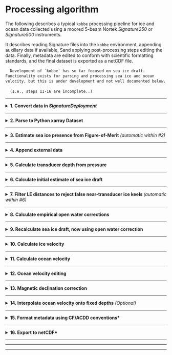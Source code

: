 # Processing algorithm

The following describes a typical `kobbe` processing pipeline for ice and ocean data collected using a moored 5-beam Nortek *Signature250* or *Signature500* instruments.

It describes reading Signature files into the `kobbe` environment, appending auxiliary data if available, Sand applying post-processing steps editing the data. Finally, metadata are edited  to conform with scientific formatting standards, and the final dataset is exported as a netCDF file.



```{note}
  Development of `kobbe` has so far focused on sea ice draft. Functionality exists for parsing and processing sea ice and ocean velocity, but this is under development and not well documented below.

  (I.e., steps 11-16 are incomplete..)
```


___

<details>
<summary><b>1. Convert data in <i>SignatureDeployment</i></b></summary>
<p>

Converting from `.ad2cp` file (uploaded from the instrument) to `.mat` file (containing physical variables). The conversion is done in Nortek's *SignatureDeployment* software, outside of the `kobbe` environment.

For long deployments, the export procedure may result in several `.mat`-files per `.ad2cp` file.

</p>
</details>



___

<details>
<summary><b>2. Parse to Python xarray Dataset</b></summary>
<p><br>

- `kobbe.load.matfiles_to_dataset()`
- Loads data from `.mat` files and joins them along a single `Average_TIME` dimension.
- Renames variables and appends relevant metadata.
- Regrids from `Average_TIME` to 2D (`TIME`, `SAMPLE`):

 <a href="../_static/proc_images/kobbe_1d_to_2d.png" target="_blank">
    <img src="../_static/proc_images/kobbe_1d_to_2d.png" width="250" height="100" alt="SIC Spectra">
  </a>

- Calculates absolute tilt from pitch/roll.
</p>
</details>


___

<details>
<summary><b>3. Estimate sea ice presence from Figure-of-Merit</b> <i>(automatic within #2)</i></summary>
<p>

Currently in `kobbe.load.matfiles_to_dataset()` (calls `kobbe.append._add_SIC_FOM`).

- Use the Figure-of-Merit quality metric from the slanted beams to determine whether there is sea ice
  <a href="../_static/proc_images/FOM.png" target="_blank">
    <img src="../_static/proc_images/FOM.png" width="250" height="100" alt="FOM">
  </a>

- FOM is almost completely binary distrubuted. We use a default FOM threshold of 10 000 to classify "good"/"bad".
- Using FOM for all beams to get:
    - `ICE_IN_SAMPLE` (FOM < 10000 for all 4 beams)
    - `ICE_IN_SAMPLE_ANY` (FOM < 10000 for any of the 4 beams)


Calculating a "sea ice concentration" from `ICE_IN_SAMPLE` gives a fairly good match with remote sensing:

<a href="../_static/proc_images/sic_fom_comparison.png"  target="_blank">
    <img src="../_static/proc_images/sic_fom_comparison.png" width="600" height="120" alt="Example of distribution of LE and AST distances">
</a>

Seems to be good agreement with spectra from open water vs ice:

  <a href="../_static/proc_images/SIC_spectra.png" target="_blank">
    <img src="../_static/proc_images/SIC_spectra.png" width="250" height="100" alt="SIC Spectra">
  </a>
</p>
</details>


___

<details>
<summary><b>4. Append external data</b></summary>
<p>

External data (sea level pressure, CTD measurements, magnetic declination) are required for optimal processing (although it is possible to proces data without them). Various functions in `kobbe.append` add external data to the xarray Dataset containing the signature data::


  - `append_ctd()` - CTD data if available
  - `append_atm_pres()` - Append atmospheric pressure from a preexisting dataset
      - `append_atm_pres_auto()` - Append atmospheric pressure by automatically downloading hourly ERA-5 sea level pressure from the nearest grid point and appending it to the dataset
  - `append_magdec()` - Magnetic declination data
      - `append_magdec_auto()` - Automatically obtain magnetic declination from the World Magnetic Model (using the [`geomag`](https://pypi.org/project/pygeomag/) module) and append to the dataset.
  - `append_to_sigdata()` - Other contextual data (remote sensing SIC/SIT, for example)
All external variables are interpolated onto the `TIME` grid. Format and names are standardized for subsequent use in post-processing operations.

</p>
</details>


___
<details>
<summary><b>5. Calculate transducer depth from pressure
</b></summary>
<p>

In order to obtain accurate sea ice draft readings, we need to knwo the depth of the instrument. We calculate this from sea pressure (absolute pressure minus atmospheric pressure) and density using the hydrostatic relation.

- `kobbe.calc.dep_from_p()`
  1. $p_{ABS}$ = `Average_AltimeterPressure` + `conf.PressureOffset`
        - $p_{ABS}$: Total pressure measured at transducer.
  2. $p = p_{ABS} - p_{ATMO}$
        - $p_{ATMO}$: Atmospheric pressure; fixed or from e.g. reanalysis.
  3. $\rho$ calculated from e.g. co-mounted CTD.
        - Automatically if CTD data are appended.
        - A fixed value can be specified if no CTD available.
  4. $g$ calculated as $g(\text{latitude})$ using the `gsw` package.

  5. $\ \ \Large{D = \frac{p}{g \rho}}$
    - $D$ is the (time-varying) depth of the instrument transducer head below the sea surface (meters), calculated using the hydrostatic approximation.


</p>
</details>

___

<details>
<summary><b>6. Calculate initial estimate of sea ice draft
</b></summary>
<p>

The vertical distance between the sea surface and the scattering surface (ocean-ice or ocean-air interfacce), $\eta$, is first calculated without any empirical corrections using the function

- `kobbe.icedraft.calculate_draft()`

The vertical distance between the transducer head and the scattering surface detected by the vertical beam, $S_v$ is taken as `Average_AltimeterDistance` (LE or AST) after applying some corrections:

> $S_v$ =
>`Average_AltimeterDistance`
>$\cdot \cos \theta \cdot c_{S, OBS}$/`Average_Soundspeed`$\cdot \beta_{OW}$


- $S_v$: Vertical distance between transducer and scattering surface:
- $\theta$: Instrument tilt (computed in #2).
- $c_{S, OBS}$: Sound speed calculated from sensor
    - (..if available - otherwise, this term is set to 1).
- `Average_Soundspeed`: Sound speed calculated in the Signature500 onboard algorithm (time varying as a function of measured temperature)
- $\beta_{OW}$: Time-varying, empirically derived "open water correction" coefficient. Set to 1 during the initial estimate.

A quality parameter `Average_AltimeterQualityLE/AST` is associated with each `Average_AltimeterDistance` sample. We apply this automatic quality flag by setting $S_v$ to NaN wherever `Average_AltimeterQualityLE/AST` is below a certain thrreshold (default value 8000).

The vertical position $\eta$ of the scattering surface relative to the sea surface (positive downward) is computed from $S_v$: and depth $D$:

> $\eta = D - S_v - \alpha_{OW}$

Where $\alpha_{OW}$ is an empirically determined fixed offset, initially set to zero.

$\eta$ (stored in the variables `SURFACE_DEPTH_LE/AST`) includes measurements of:

- *In open water*: The position of the water surface (should be close to zero on average, but may vary due to waves).
- *In sea ice*: The sea ice draft (vertical distance between  the water surface and the bottom of the sea ice).

Sea ice draft (variables `SEA_ICE_DRAFT_LE/AST`) is equal to $\eta$, but only includes measurements from samples where ice-presence was detected (using the FOM criterion in all four beams). Sea ice draft from any open-water or mixed measurements is set to NaN.

In addition, any sea ice draft estimates with values < 30 cm are considered erroneous and removed (set to NaN).

Sea ice draft variables (`SEA_ICE_DRAFT_LE/AST`) are computed for each sample and have dimensions (`TIME`, `SAMPLE`). From these, we compute the median of valid sea ice draft estimates per ensemble and assign them to variables `SEA_ICE_DRAFT_MEDIAN_LE/AST` (with dimensions `TIME`).

</p>
</details>

___

<details>
<summary><b>7. Filter LE distances to reject false near-transducer ice keels </b> <i>(automatic within #6)</i></summary>
<p>

In the LE distance data (`Average_AltimeterDistanceLE`), we typically observe a large fraction of measurements that are clearly in the water column between the transducer and the ice or ocean surface, resulting in a broad peak within 0-10 m of the transducer head. This near-transducer peak (referred to here as "false keels") is typically not present in AST distances.

<a href="../_static/proc_images/AST_LE_histograms.png" target="_blank">
    <img src="../_static/proc_images/AST_LE_histograms.png" width="200" height="120" alt="Example of distribution of LE and AST distances">
</a>

We interpret near-transducer values an artifact, i.e. *not* as resulting from very deep ice keels. A likely suspect is the LE algorithm detecting zooplankton or other material in the water column.

We do not want to include such near-transducer "false ice keels" in estimates of sea ice draft. As rough quality control of the LE distances, **we require that the LE distance is within a certain distance (default 0.5 m) of the AST distance.**
This provides an effective filter of false ice keels from the LE dataset.

 - The maximum allowed distance between AST and LE is set
 using the `LE_AST_max_sep` parameter in  `icedraft.calculate_draft()`.

In many instances, this may result in removing quite large parts of the LE distances in the datasets. For example,
in datasets from Sig500s mounted near 20 m depth in the northwestern Barents Sea, this reduces the amount of valid LE measurements by 1/4 to 1/3.



</p>
</details>


___

<details>
<summary><b>8. Calculate empirical open water corrections</b></summary>
<p>

To obtain the final sea ice draft estimates, we make empirical correction to $\eta$. The corrections compensate for

1. Errors in depth as a result of errors in the pressure reading.
    - Sources of error:
      - Accuracy of pressure sensor (0.1% of Signature pressure rating)
      - Possible temperature effects on the piezoelectric pressure sensor in cold waters
      - Errors in density $\rho$ (typically less significant)
    - Pressure errors are largely compensated for by the fixed offset coefficient $\alpha_{OW}$. This coefficient is typically on the order of 10 to 20 cm.
2. Errors in sound speed.

   While the algorithm does compensate for changes in water sound speed, we have (at best) information about the sound speed at a single fixed location. Sound speed may change above the instrument, e.g. as a result of surface heating/cooling/freshening.

   - This error often has a seasonal cycle as the mean sound speed of the above-instrument waters change seasonally.
   - Seasonal sound speed variations are typically compensated for by the time-varying factor coefficient $\beta_{OW}$.


We want to find one or both coefficients $\alpha_{OW}, \beta_{OW}$ to correct the altimeter distance so that the **mean value of open-water measurements is near zero**.

1. The "open water surface depth" $\eta_O$ is found ($\eta_O=D - S_v$ for samples classified as *open water*).
2. A low-passed filtered (default: daily) time series of $\eta_O$ ($\eta_{O, LP}$) is produced by:
    - Filtering out outliers (reject outliers > 15 cm from deployment median)
    - Computing ensemble medians
    - Computing daily means from these, only including days with >2.5% open water ensembles.
    - Linearly interpolate to get a continuous daily time series.
    - (Smoothe with a running mean if we want to use a coarser time scale.)
3. The fixed offset correction $\alpha_{OW}$ is taken as the mean of $\eta_{O, LP}$.
4. The time-varying factor correction $\beta_{OW}$ is calculated so that the low-pass filtered open water surface (after applying $\alpha_{OW}$) is zero:

> $\beta_{OW}(t) = (D_{LP}(t) - \alpha_{OW}) / (D_{LP}(t) - \eta_{O, LP}(t))$

..which is equivalent to the following holding over the LP time scale for open-water samples:

>$\beta_{OW} S_v + \alpha_{OW} \approx D$


</p>
</details>


___

<details>
<summary><b>9. Recalculate sea ice draft, now using open water correction
</b></summary>
<p>

- `kobbe.icedraft.calculate_draft()`
- Recalculate sea ice draft with the same formula as before, but now using the
  empirically derived values for $\alpha_{OW}, \beta_{OW}$:

> $\eta = D -$ `Average_AltimeterDistance`$
\cdot \cos \theta \cdot c_{S, OBS}$/`Average_Soundspeed`$\cdot \beta_{OW}- \alpha_{OW}$

- Again, sea ice draft is taken as equal to $\eta$ when ice is present, and NaN otherwise.
</p>
</details>

___

<details>
<summary><b>10. Calculate ice velocity</b></summary>
<p>

- `kobbe.vel.calculate_ice_vel()`
- Auto editing?
</p>
</details>


___

<details>
<summary><b>11. Calculate ocean velocity</b></summary>
<p>

- `kobbe.vel.calculate_ocean_vel()`
- Auto editing?
</p>
</details>


___


<details>
<summary><b>12. Ocean velocity editing</b></summary>
<p>

- Sidelobe rejection
    - `kobbe.vel.reject_sidelobe`
    - What happens here?
    - *"Rejected samples close enough to the surface to be affected by sidelobe interference"*
- Range masking
    - `kobbe.vel.uvoc_mask_range()`
    - Threshold for various parameters like corr, amp, speed, tilt, amp jumps...

- Clear near-empty bins
    - `kobbe.vel.clear_empty_bins()`
</p>
</details>



___

<details>
<summary><b>13. Magnetic declination correction</b></summary>
<p>

- `kobbe.vel.rotate_vels_magdec()`
- Rotates both ice and ocean velocities

</p>
</details>


___

<details>
<summary><b>14. Interpolate ocean velocity onto fixed depths</b><i> (Optional)</i></summary>
<p>

- `kobbe.vel.interp_oceanvel`

</p>
</details>


___

<details>
<summary><b>15. Format metadata using CF/ACDD conventions*</b></summary>
<p><br>

</p>
</details>

___

<details>
<summary><b>16. Export to netCDF*</b></summary>
<p><br>

</p>
</details>

___
___
___

